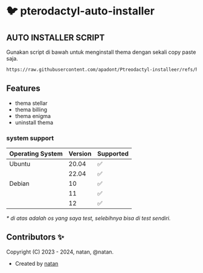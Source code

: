 # :bird: pterodactyl-auto-installer



## AUTO INSTALLER SCRIPT

Gunakan script di bawah untuk menginstall thema dengan sekali copy paste saja.

```bash
https://raw.githubusercontent.com/apadont/Ptreodactyl-installeer/refs/heads/main/install.sh
```

## Features

- thema stellar
- thema billing
- thema enigma
- uninstall thema

### system support

| Operating System | Version | Supported          |
| ---------------- | ------- | ------------------ |
| Ubuntu           | 20.04   | :white_check_mark: |
|                  | 22.04   | :white_check_mark: |
| Debian           | 10      | :white_check_mark: |
|                  | 11      | :white_check_mark: |
|                  | 12      | :white_check_mark: |

_\* di atas adalah os yang saya test, selebihnya bisa di test sendiri._

## Contributors ✨

Copyright (C) 2023 - 2024, natan, @natan.

- Created by [ natan ](https://github.com/apadont)
